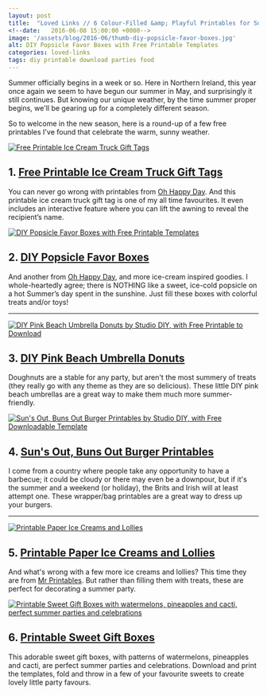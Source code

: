 ```yaml
---
layout: post
title:  "Loved Links // 6 Colour-Filled &amp; Playful Printables for Summer Parties &amp; Get Togethers"
<!--date:   2016-06-08 15:00:00 +0000-->
image: '/assets/blog/2016-06/thumb-diy-popsicle-favor-boxes.jpg'
alt: DIY Popsicle Favor Boxes with Free Printable Templates
categories: loved-links
tags: diy printable download parties food
---
```



<p class="intro">Summer officially begins in a week or so. Here in Northern Ireland, this year once again we seem to have begun our summer in May, and surprisingly it still continues. But knowing our unique weather, by the time summer proper begins, we'll be gearing up for a completely different season.</p>

So to welcome in the new season, here is a round-up of a few free printables I've found that celebrate the warm, sunny weather.

<div class="row">
	<div class="col-md-6">
		<a href="http://ohhappyday.com/2016/05/free-printable-ice-cream-truck-gift-tags/" title="Free Printable Ice Cream Truck Gift Tags"><img src="/assets/blog/2016-06/ll-free-printable-ice-cream-truck-gift-tags.jpg" alt="Free Printable Ice Cream Truck Gift Tags" title="Free Printable Ice Cream Truck Gift Tags | Downloads | Freebies | Party Printables"></a>
		<h2>1. <a href="http://ohhappyday.com/2016/05/free-printable-ice-cream-truck-gift-tags/" title="Free Printable Ice Cream Truck Gift Tags">Free Printable Ice Cream Truck Gift Tags</a></h2>
		<p>You can never go wrong with printables from <a href="http://ohhappyday.com" title="Visit the Oh Happy Day Website for more freebies and printables">Oh Happy Day</a>. And this printable ice cream truck gift tag is one of my all time favourites. It even includes an interactive feature where you can lift the awning to reveal the recipient’s name.</p>
	</div>
	<div class="col-md-6">
		<a href="http://ohhappyday.com/2016/04/diy-popsicle-favor-boxes/" title="DIY Popsicle Favor Boxes with Free Printable Templates"><img src="/assets/blog/2016-06/ll-diy-popsicle-favor-boxes.jpg" alt="DIY Popsicle Favor Boxes with Free Printable Templates" title="DIY Popsicle Favor Boxes with Free Printable Templates"></a>
		<h2>2. <a href="http://ohhappyday.com/2016/04/diy-popsicle-favor-boxes/" title="DIY Popsicle Favor Boxes with Free Printable Templates">DIY Popsicle Favor Boxes</a></h2>
		<p>And another from <a href="http://ohhappyday.com" title="Visit the Oh Happy Day Website for more freebies and printables">Oh Happy Day</a>, and more ice-cream inspired goodies. I whole-heartedly agree; there is NOTHING like a sweet, ice-cold popsicle on a hot Summer’s day spent in the sunshine. Just fill these boxes with colorful treats and/or toys!</p>
	</div>
</div>

* * *

<div class="row">
	<div class="col-md-6">
		<a href="http://studiodiy.com/2015/05/13/diy-pink-umbrella-donuts-a-gray-malin-giveaway/" title="DIY Pink Beach Umbrella Donuts by Studio DIY, with Free Printable to Download"><img src="/assets/blog/2016-06/ll-diy-pink-umbrella-donuts.jpg" alt="DIY Pink Beach Umbrella Donuts by Studio DIY, with Free Printable to Download" title="DIY Pink Beach Umbrella Donuts by Studio DIY, with Free Printable to Download | Downloads | Freebies | Party Printables"></a>
		<h2>3. <a href="http://studiodiy.com/2015/05/13/diy-pink-umbrella-donuts-a-gray-malin-giveaway/" title="DIY Pink Beach Umbrella Donuts by Studio DIY, with Free Printable to Download">DIY Pink Beach Umbrella Donuts</a></h2>
		<p>Doughnuts are a stable for any party, but aren't the most summery of treats (they really go with any theme as they are so delicious). These little DIY pink beach umbrellas are a great way to make them much more summer-friendly.</p>
	</div>
	<div class="col-md-6">
		<a href="http://studiodiy.com/2015/07/08/suns-out-buns-out-burger-printables/" title="Sun's Out, Buns Out Burger Printables by Studio DIY, with Free Downloadable Template"><img src="/assets/blog/2016-06/ll-suns-out-buns-out-burger-printables.jpg" alt="Sun's Out, Buns Out Burger Printables by Studio DIY, with Free Downloadable Template" title="Sun's Out, Buns Out Burger Printables by Studio DIY, with Free Downloadable Template | Downloads | Freebies | Party Printables"></a>
		<h2>4. <a href="http://studiodiy.com/2015/07/08/suns-out-buns-out-burger-printables/" title="Sun's Out, Buns Out Burger Printables by Studio DIY, with Free Downloadable Template">Sun's Out, Buns Out Burger Printables</a></h2>
		<p>I come from a country where people take any opportunity to have a barbecue; it could be cloudy or there may even be a downpour, but if it's the summer and a weekend (or holiday), the Brits and Irish will at least attempt one. These wrapper/bag printables are a great way to dress up your burgers.</p>
	</div>
</div>

* * *

<div class="row">
	<div class="col-md-6">
		<a href="http://mrprintables.com/paper-ice-creams.html" title="Printable Paper Ice Creams and Lollies"><img src="/assets/blog/2016-06/ll-paper-ice-creams-lollies.jpg" alt="Printable Paper Ice Creams and Lollies" title="Printable Paper Ice Creams and Lollies | Free Downloads | Freebies | Party Printables"></a>
		<h2>5. <a href="http://mrprintables.com/paper-ice-creams.html" title="Printable Paper Ice Creams and Lollies">Printable Paper Ice Creams and Lollies</a></h2>
		<p>And what's wrong with a few more ice creams and lollies? This time they are from <a href="http://mrprintables.com/paper-ice-creams.html">Mr Printables</a>. But rather than filling them with treats, these are perfect for decorating a summer party.</p>
	</div>
	<div class="col-md-6">
		<a href="http://www.makeandcreate.se/quicklinks/pyssel__pysseltips/sota_presentaskar/" title="Printable Sweet Gift Boxes with watermelons, pineapples and cacti, perfect summer parties and celebrations"><img src="/assets/blog/2016-06/ll-printable-sweet-gift-boxes.jpg" alt="Printable Sweet Gift Boxes with watermelons, pineapples and cacti, perfect summer parties and celebrations" title="Printable Sweet Gift Boxes with watermelons, pineapples and cacti, perfect summer parties and celebrations | Free Downloads | Freebies | Party Printables"></a>
		<h2>6. <a href="http://www.makeandcreate.se/quicklinks/pyssel__pysseltips/sota_presentaskar/" title="Printable Sweet Gift Boxes with watermelons, pineapples and cacti, perfect summer parties and celebrations">Printable Sweet Gift Boxes</a></h2>
		<p>This adorable sweet gift boxes, with patterns of watermelons, pineapples and cacti, are perfect summer parties and celebrations. Download and print the templates, fold and throw in a few of your favourite sweets to create lovely little party favours.</p>
	</div>
</div>




<div style="display: none;">
	<img src="/assets/blog/2016-06/IMG.jpg" alt="POST TITILE" title="POST TITILE by @arosecast">
</div>
